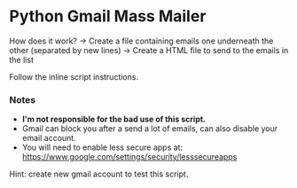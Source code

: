 # Python Gmail Mass Mailer
How does it work?
-> Create a file containing emails one underneath the other (separated by new lines)
-> Create a HTML file to send to the emails in the list

Follow the inline script instructions.

### Notes
- **I'm not responsible for the bad use of this script.**
- Gmail can block you after a send a lot of emails, can also disable your email account.
- You will need to enable less secure apps at: https://www.google.com/settings/security/lesssecureapps

Hint: create new gmail account to test this script.

